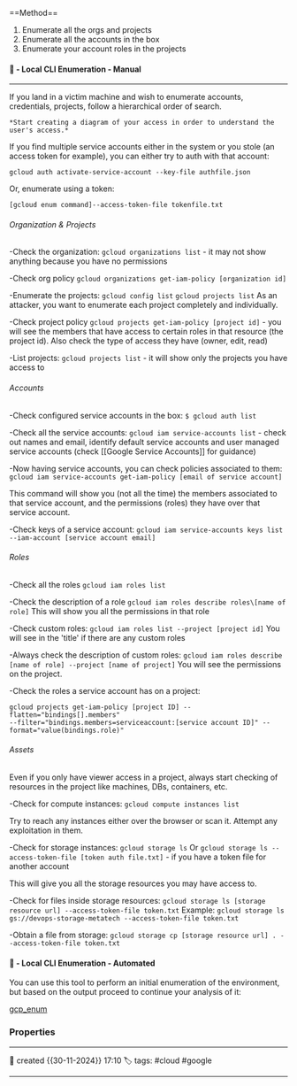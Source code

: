 
==Method==

1) Enumerate all the orgs and projects
2) Enumerate all the accounts in the box
3) Enumerate your account roles in the projects


#### 🚀 - Local CLI Enumeration - Manual
---
If you land in a victim machine and wish to enumerate accounts, credentials, projects, follow a hierarchical order of search.

`*Start creating a diagram of your access in order to understand the user's access.*`

If you find multiple service accounts either in the system or you stole (an access token for example), you can either try to auth with that account:

`gcloud auth activate-service-account --key-file authfile.json`

Or, enumerate using a token:

`[gcloud enum command]--access-token-file tokenfile.txt`

###### Organization & Projects

-Check the organization:
`gcloud organizations list`    - it may not show anything because you have no permissions

-Check org policy
`gcloud organizations get-iam-policy [organization id]`

-Enumerate the projects:
`gcloud config list`
`gcloud projects list`
As an attacker,  you want to enumerate each project completely and individually.

-Check project policy
`gcloud projects get-iam-policy [project id]`  - you will see the members that have access to certain roles in that resource (the project id). Also check the type of access they have (owner, edit, read)

-List projects:
`gcloud projects list`     - it will show only the projects you have access to

###### Accounts

-Check configured service accounts in the box:
`$ gcloud auth list`

-Check all the service accounts:
`gcloud iam service-accounts list`   - check out names and email, identify default service accounts and user managed service accounts (check [[Google Service Accounts]] for guidance)

-Now having service accounts, you can check policies associated to them:
`gcloud iam service-accounts get-iam-policy [email of service account]`

This command will show you (not all the time) the members associated to that service account, and the permissions (roles) they have over that service account.

-Check keys of a service account:
`gcloud iam service-accounts keys list --iam-account [service account email]`

###### Roles

-Check all the roles
`gcloud iam roles list`

-Check the description of a role
`gcloud iam roles describe roles\[name of role]`
This will show you all the permissions in that role

-Check custom roles:
`gcloud iam roles list --project [project id]`
You will see in the 'title' if there are any custom roles

-Always check the description of custom roles:
`gcloud iam roles describe [name of role] --project [name of project]`
You will see the permissions on the project.

-Check the roles a service account has on a project:
```
gcloud projects get-iam-policy [project ID] --flatten="bindings[].members"
--filter="bindings.members=serviceaccount:[service account ID]" --format="value(bindings.role)"
```

###### Assets
Even if you only have viewer access in a project, always start checking of resources in the project like machines, DBs, containers, etc.

-Check for compute instances:
`gcloud compute instances list`

Try to reach any instances either over the browser or scan it. Attempt any exploitation in them.

-Check for storage instances:
`gcloud storage ls`
Or
`gcloud storage ls --access-token-file [token auth file.txt]`  - if you have a token file for another account

This will give you all the storage resources you may have access to.

-Check for files inside storage resources:
`gcloud storage ls [storage resource url] --access-token-file token.txt`
Example:
`gcloud storage ls gs://devops-storage-metatech --access-token-file token.txt`

-Obtain a file from storage:
`gcloud storage cp [storage resource url] . --access-token-file token.txt `

#### 🚀 - Local CLI Enumeration - Automated

You can use this tool to perform an initial enumeration of the environment, but based on the output proceed to continue your analysis of it:

[gcp_enum](https://gitlab.com/gitlab-com/gl-security/threatmanagement/redteam/redteam-public/gcp_enum)



### Properties
---
📆 created   {{30-11-2024}} 17:10
🏷️ tags: #cloud #google 

---
